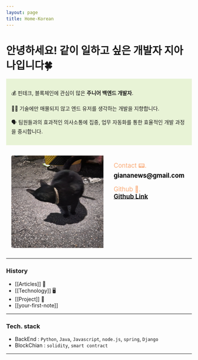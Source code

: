 ```yaml
---
layout: page
title: Home-Korean
---
```


<h1>안녕하세요! 같이 일하고 싶은 개발자 지아나입니다🍀</h1>
<div  width="1500em" height="200em" style="background: #E8F3D6">
<p style="padding: 2em 1em; border-radius: 4px;">
  💰 핀테크, 블록체인에 관심이 많은 <span style="font-weight: bold">주니어 백엔드 개발자</span>.
  <br><br>
  👩‍🦯 기술에만 매몰되지 않고 엔드 유저를 생각하는 개발을 지향합니다.
  <br><br>
  🗣 팀원들과의 효과적인 의사소통에 집중, 업무 자동화를 통한 효율적인 개발 과정을 중시합니다.
</p>
</div>

<div style="padding:1em 1em; display:flex; justify-content:flex-start;">
<img src="../assets/image.jpg" height="250em" width="250em" style="border-radius:4px; margin: 0em 0em; padding-right:2em;">
<div style="padding:1em 0em;">
<span style="font-size: larger; padding: 2em 0em; color:#FAAB78;">Contact 📟. <br><strong style="font-size: x-larger; color: black;">giananews@gmail.com</strong></span>
<br><br>
<span style="font-size: larger; padding: 2em 0em; color: #FAAB78;">Github 🫙.<br> <strong style="font-size: x-larger; color: black;">
<a href="https://github.com/califonia-ahri/">Github Link</a>
</strong></span>
</div>
</div>

<hr>

### History
- [[Articles]] 📰
- [[Technology]] 🖥️
- [[Project]] 🤼
- [[your-first-note]]

<hr>

### Tech. stack
- BackEnd : ```Python```, ```Java```, ```Javascript```, ```node.js```, ```spring```, ```Django```
- BlockChian : ```solidity```, ```smart contract```

<hr>

<style>
  .wrapper {
    max-width: 50em;
  }
</style>
